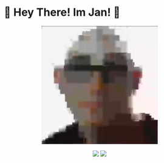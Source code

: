 <p align="center">
  <h1>👋 Hey There! Im Jan! 👋</h1>
</p>
<p align="center">
  <picture>
    <img src="/assets/PfP.jpg" alt="This is me :D">
  </picture>
</p>
<p align="center">
<a href="https://github.com/JaenGaming"><img src="https://img.shields.io/github/followers/JaenGaming?label=follow&style=for-the-badge&logo=github"></a>
<a href="https://www.youtube.com/@Jaengamingamus"><img src="https://img.shields.io/youtube/channel/subscribers/UCgNcvPvCe49kwNBE2QXYf-A?style=for-the-badge&logo=youtube&label=subscribe"></a>
</p>
